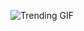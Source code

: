 
<!-- GIF_SECTION -->
![Trending GIF](https://media1.giphy.com/media/v1.Y2lkPThiYjIxNzcyeGFwbjh1dzRvZjlwYnhxb2I2bzQ5NzlmaHNtemNtYXR1YjYxNGNnYSZlcD12MV9naWZzX3NlYXJjaCZjdD1n/SS3OndLI7c3ZYnr0vM/giphy.gif)
<!-- END_GIF_SECTION -->

